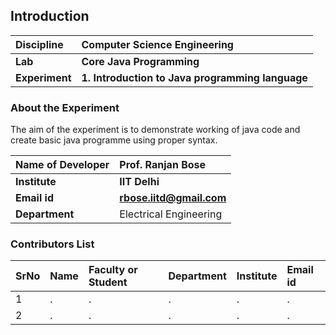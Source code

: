 ## Introduction


<b>Discipline | <b>Computer Science Engineering
:--|:--|
<b> Lab | <b> Core Java Programming
<b> Experiment|     <b> 1. Introduction to Java programming language 

### About the Experiment 

The aim of the experiment is to demonstrate working of java code and create basic java programme using proper syntax.

<b>Name of Developer | <b> Prof. Ranjan Bose 
:--|:--|
<b> Institute | <b>  IIT Delhi
<b> Email id|     <b>  rbose.iitd@gmail.com
<b> Department |  Electrical Engineering

### Contributors List

SrNo | Name | Faculty or Student | Department| Institute | Email id
:--|:--|:--|:--|:--|:--|
1 | . | . | . | . | .
2 | . | . | . | . | .
